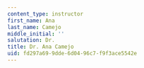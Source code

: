 ```yaml
---
content_type: instructor
first_name: Ana
last_name: Camejo
middle_initial: ''
salutation: Dr.
title: Dr. Ana Camejo
uid: fd297a69-9dde-6d04-96c7-f9f3ace5542e
---
```

